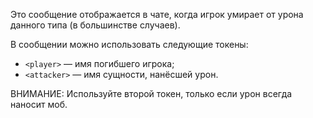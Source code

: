 Это сообщение отображается в чате, когда игрок умирает от урона данного типа (в большинстве случаев).

В сообщении можно использовать следующие токены:

- `<player>` — имя погибшего игрока;
- `<attacker>` — имя сущности, нанёсшей урон.

ВНИМАНИЕ: Используйте второй токен, только если урон всегда наносит моб.